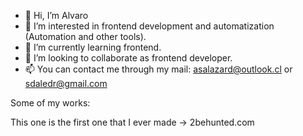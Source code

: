 - 👋 Hi, I’m Alvaro
- 👀 I’m interested in frontend development and automatization (Automation and other tools).
- 🌱 I’m currently learning frontend.
- 💞️ I’m looking to collaborate as frontend developer.
- 📫 You can contact me through my mail: asalazard@outlook.cl or sdaledr@gmail.com

Some of my works:

This one is the first one that I ever made -> 2behunted.com

<!---
Aikoredrm/Aikoredrm is a ✨ special ✨ repository because its `README.md` (this file) appears on your GitHub profile.
You can click the Preview link to take a look at your changes.
--->
